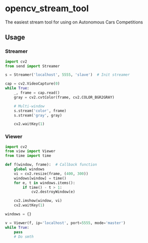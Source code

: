 # opencv_stream_tool
The easiest stream tool for using on Autonomous Cars Competitions

## Usage
### Streamer
```python
import cv2
from send import Streamer

s = Streamer('localhost', 5555, 'slave')  # Init streamer

cap = cv2.VideoCapture(0)
while True:
    _, frame = cap.read()
    gray = cv2.cvtColor(frame, cv2.COLOR_BGR2GRAY)

    # Multi-window
    s.stream('color', frame)
    s.stream('gray', gray)

    cv2.waitKey(1)
```

### Viewer
```python
import cv2
from view import Viewer
from time import time

def f(window, frame):  # Callback function
    global windows
    vi = cv2.resize(frame, (400, 300))
    windows[window] = time()
    for e, t in windows.items():
        if time() - t > 1:
            cv2.destroyWindow(e)

    cv2.imshow(window, vi)
    cv2.waitKey(1)

windows = {}

v = Viewer(f, ip='localhost', port=5555, mode='master')
while True:
    pass
    # Do smth
```
